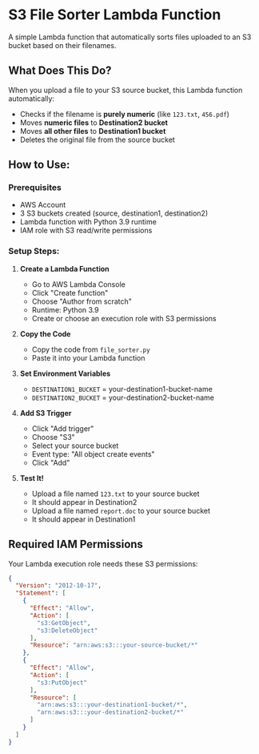 # S3 File Sorter Lambda Function

A simple Lambda function that automatically sorts files uploaded to an S3 bucket based on their filenames.

## What Does This Do?

When you upload a file to your S3 source bucket, this Lambda function automatically:
- Checks if the filename is **purely numeric** (like `123.txt`, `456.pdf`)
- Moves **numeric files** to **Destination2 bucket**
- Moves **all other files** to **Destination1 bucket**
- Deletes the original file from the source bucket

## How to Use:

### Prerequisites
- AWS Account
- 3 S3 buckets created (source, destination1, destination2)
- Lambda function with Python 3.9 runtime
- IAM role with S3 read/write permissions

### Setup Steps:

1. **Create a Lambda Function**
   - Go to AWS Lambda Console
   - Click "Create function"
   - Choose "Author from scratch"
   - Runtime: Python 3.9
   - Create or choose an execution role with S3 permissions

2. **Copy the Code**
   - Copy the code from `file_sorter.py`
   - Paste it into your Lambda function

3. **Set Environment Variables**
   - `DESTINATION1_BUCKET` = your-destination1-bucket-name
   - `DESTINATION2_BUCKET` = your-destination2-bucket-name

4. **Add S3 Trigger**
   - Click "Add trigger"
   - Choose "S3"
   - Select your source bucket
   - Event type: "All object create events"
   - Click "Add"

5. **Test It!**
   - Upload a file named `123.txt` to your source bucket
   - It should appear in Destination2
   - Upload a file named `report.doc` to your source bucket
   - It should appear in Destination1

## Required IAM Permissions

Your Lambda execution role needs these S3 permissions:

```json
{
  "Version": "2012-10-17",
  "Statement": [
    {
      "Effect": "Allow",
      "Action": [
        "s3:GetObject",
        "s3:DeleteObject"
      ],
      "Resource": "arn:aws:s3:::your-source-bucket/*"
    },
    {
      "Effect": "Allow",
      "Action": [
        "s3:PutObject"
      ],
      "Resource": [
        "arn:aws:s3:::your-destination1-bucket/*",
        "arn:aws:s3:::your-destination2-bucket/*"
      ]
    }
  ]
}
```


